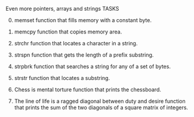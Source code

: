 Even more pointers, arrays and strings TASKS

0. memset function that fills memory with a constant byte.

1. memcpy function that copies memory area.

2. strchr function that locates a character in a string.

3. strspn function that gets the length of a prefix substring.

4. strpbrk function that searches a string for any of a set of bytes.

5. strstr function that locates a substring.

6. Chess is mental torture function that prints the chessboard.

7. The line of life is a ragged diagonal between duty and desire function that prints the sum of the two diagonals of a square matrix of integers.
